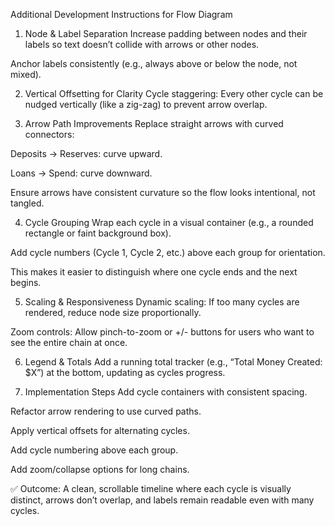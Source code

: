 Additional Development Instructions for Flow Diagram
1. Node & Label Separation
Increase padding between nodes and their labels so text doesn’t collide with arrows or other nodes.

Anchor labels consistently (e.g., always above or below the node, not mixed).

2. Vertical Offsetting for Clarity
Cycle staggering: Every other cycle can be nudged vertically (like a zig-zag) to prevent arrow overlap.

3. Arrow Path Improvements
Replace straight arrows with curved connectors:

Deposits → Reserves: curve upward.

Loans → Spend: curve downward.

Ensure arrows have consistent curvature so the flow looks intentional, not tangled.

4. Cycle Grouping
Wrap each cycle in a visual container (e.g., a rounded rectangle or faint background box).

Add cycle numbers (Cycle 1, Cycle 2, etc.) above each group for orientation.

This makes it easier to distinguish where one cycle ends and the next begins.

5. Scaling & Responsiveness
Dynamic scaling: If too many cycles are rendered, reduce node size proportionally.

Zoom controls: Allow pinch-to-zoom or +/- buttons for users who want to see the entire chain at once.

6. Legend & Totals
Add a running total tracker (e.g., “Total Money Created: $X”) at the bottom, updating as cycles progress.

7. Implementation Steps
Add cycle containers with consistent spacing.

Refactor arrow rendering to use curved paths.

Apply vertical offsets for alternating cycles.

Add cycle numbering above each group.

Add zoom/collapse options for long chains.

✅ Outcome: A clean, scrollable timeline where each cycle is visually distinct, arrows don’t overlap, and labels remain readable even with many cycles.